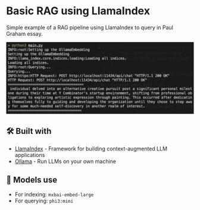 # Basic RAG using LlamaIndex

Simple example of a RAG pipeline using LlamaIndex to query in Paul Graham essay.

![terminal](.github/assets/image.png)

## 🛠️ Built with

* [LlamaIndex](https://www.llamaindex.ai/) - Framework for building context-augmented LLM applications
* [Ollama](https://ollama.com/) - Run LLMs on your own machine

## 🧠 Models use
* For indexing: `mxbai-embed-large`
* For querying: `phi3:mini`
